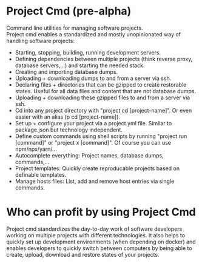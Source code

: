 # Project Cmd (pre-alpha)

Command line utilities for managing software projects.<br>
Project cmd enables a standardized and mostly unopinionated way of handling software projects:

* Starting, stopping, building, running development servers.
* Defining dependencies between multiple projects (think reverse proxy, database servers,...) and starting the needed stack.
* Creating and importing database dumps.
* Uploading + downloading dumps to and from a server via ssh.
* Declaring files + directories that can be gzipped to create restorable states. Useful for all data files and content that are not database dumps.
* Uploading + downloading these gzipped files to and from a server via ssh.
* Cd into any project directory with "project cd [project-name]". Or even easier with an alias (p cd [project-name]).
* Set up + configure your project via a project.yml file. Similar to package.json but technology independent.
* Define custom commands using shell scripts by running "project run [command]" or "project x [command]". Of course you can use npm/npx/yarn/...
* Autocomplete everything: Project names, database dumps, commands,...
* Project templates: Quickly create reproducable projects based on definable templates.
* Manage hosts files: List, add and remove host entries via single commands.


# Who can profit by using Project Cmd

Project cmd standardizes the day-to-day work of software developers working on
multiple projects with different technologies. It also helps to quickly set up
development environments (when depending on docker) and enables developers to
quickly switch between computers by being able to create, upload, download and
restore states of your projects.